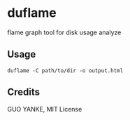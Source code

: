 # duflame

flame graph tool for disk usage analyze

## Usage

```
duflame -C path/to/dir -o output.html
```

## Credits

GUO YANKE, MIT License
